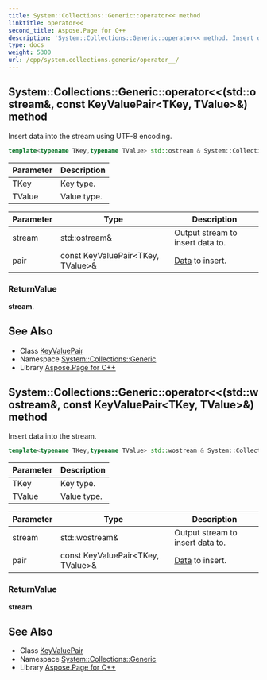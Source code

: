 ```yaml
---
title: System::Collections::Generic::operator<< method
linktitle: operator<<
second_title: Aspose.Page for C++
description: 'System::Collections::Generic::operator<< method. Insert data into the stream using UTF-8 encoding in C++.'
type: docs
weight: 5300
url: /cpp/system.collections.generic/operator__/
---
```

## System::Collections::Generic::operator<<(std::ostream\&, const KeyValuePair\<TKey, TValue\>\&) method


Insert data into the stream using UTF-8 encoding.

```cpp
template<typename TKey,typename TValue> std::ostream & System::Collections::Generic::operator<<(std::ostream &stream, const KeyValuePair<TKey, TValue> &pair)
```


| Parameter | Description |
| --- | --- |
| TKey | Key type. |
| TValue | Value type. |

| Parameter | Type | Description |
| --- | --- | --- |
| stream | std::ostream\& | Output stream to insert data to. |
| pair | const KeyValuePair\<TKey, TValue\>\& | [Data](../../system.data/) to insert. |

### ReturnValue

**stream**.

## See Also

* Class [KeyValuePair](../keyvaluepair/)
* Namespace [System::Collections::Generic](../)
* Library [Aspose.Page for C++](../../)
## System::Collections::Generic::operator<<(std::wostream\&, const KeyValuePair\<TKey, TValue\>\&) method


Insert data into the stream.

```cpp
template<typename TKey,typename TValue> std::wostream & System::Collections::Generic::operator<<(std::wostream &stream, const KeyValuePair<TKey, TValue> &pair)
```


| Parameter | Description |
| --- | --- |
| TKey | Key type. |
| TValue | Value type. |

| Parameter | Type | Description |
| --- | --- | --- |
| stream | std::wostream\& | Output stream to insert data to. |
| pair | const KeyValuePair\<TKey, TValue\>\& | [Data](../../system.data/) to insert. |

### ReturnValue

**stream**.

## See Also

* Class [KeyValuePair](../keyvaluepair/)
* Namespace [System::Collections::Generic](../)
* Library [Aspose.Page for C++](../../)
